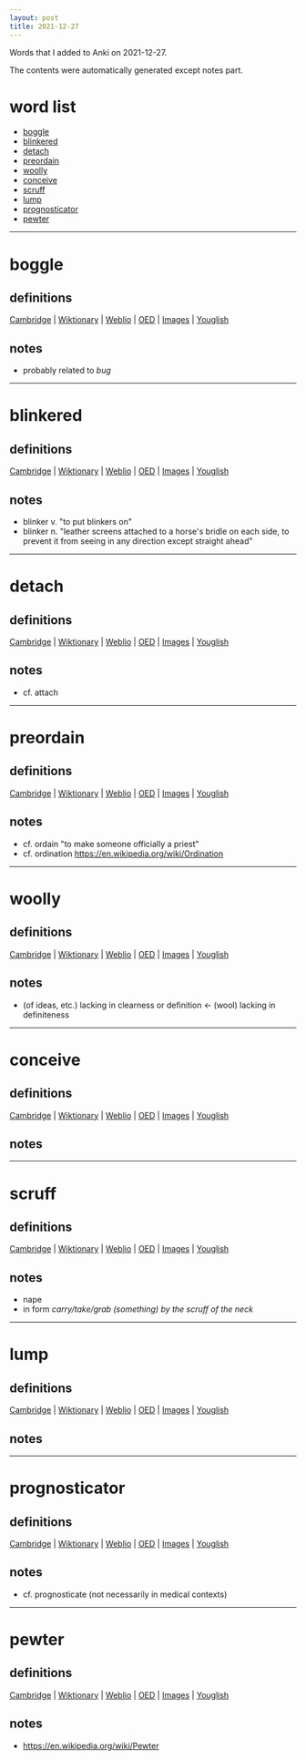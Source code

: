 ```yaml
---
layout: post
title: 2021-12-27
---
```


Words that I added to Anki on 2021-12-27.

The contents were automatically generated except notes part.
# word list
- [boggle](#boggle)
- [blinkered](#blinkered)
- [detach](#detach)
- [preordain](#preordain)
- [woolly](#woolly)
- [conceive](#conceive)
- [scruff](#scruff)
- [lump](#lump)
- [prognosticator](#prognosticator)
- [pewter](#pewter)

---

# boggle
## definitions
[Cambridge](https://dictionary.cambridge.org/us/dictionary/english/boggle)
|
[Wiktionary](https://en.wiktionary.org/wiki/boggle#English)
|
[Weblio](https://ejje.weblio.jp/content_find?query=boggle&searchType=exact)
|
[OED](https://www.oed.com/search?q=boggle)
|
[Images](https://www.google.com/search?tbm=isch&q=boggle)
|
[Youglish](https://youglish.com/pronounce/boggle/english/us)

## notes
- probably related to *bug*

---

# blinkered
## definitions
[Cambridge](https://dictionary.cambridge.org/us/dictionary/english/blinkered)
|
[Wiktionary](https://en.wiktionary.org/wiki/blinkered#English)
|
[Weblio](https://ejje.weblio.jp/content_find?query=blinkered&searchType=exact)
|
[OED](https://www.oed.com/search?q=blinkered)
|
[Images](https://www.google.com/search?tbm=isch&q=blinkered)
|
[Youglish](https://youglish.com/pronounce/blinkered/english/us)

## notes
- blinker v. "to put blinkers on"
- blinker n. "leather screens attached to a horse's bridle on each side, to prevent it from seeing in any direction except straight ahead"

---

# detach
## definitions
[Cambridge](https://dictionary.cambridge.org/us/dictionary/english/detach)
|
[Wiktionary](https://en.wiktionary.org/wiki/detach#English)
|
[Weblio](https://ejje.weblio.jp/content_find?query=detach&searchType=exact)
|
[OED](https://www.oed.com/search?q=detach)
|
[Images](https://www.google.com/search?tbm=isch&q=detach)
|
[Youglish](https://youglish.com/pronounce/detach/english/us)

## notes
- cf. attach

---

# preordain
## definitions
[Cambridge](https://dictionary.cambridge.org/us/dictionary/english/preordain)
|
[Wiktionary](https://en.wiktionary.org/wiki/preordain#English)
|
[Weblio](https://ejje.weblio.jp/content_find?query=preordain&searchType=exact)
|
[OED](https://www.oed.com/search?q=preordain)
|
[Images](https://www.google.com/search?tbm=isch&q=preordain)
|
[Youglish](https://youglish.com/pronounce/preordain/english/us)

## notes
- cf. ordain "to make someone officially a priest"
- cf. ordination <https://en.wikipedia.org/wiki/Ordination>

---

# woolly
## definitions
[Cambridge](https://dictionary.cambridge.org/us/dictionary/english/woolly)
|
[Wiktionary](https://en.wiktionary.org/wiki/woolly#English)
|
[Weblio](https://ejje.weblio.jp/content_find?query=woolly&searchType=exact)
|
[OED](https://www.oed.com/search?q=woolly)
|
[Images](https://www.google.com/search?tbm=isch&q=woolly)
|
[Youglish](https://youglish.com/pronounce/woolly/english/us)

## notes
- (of ideas, etc.) lacking in clearness or definition <- (wool) lacking in definiteness

---

# conceive
## definitions
[Cambridge](https://dictionary.cambridge.org/us/dictionary/english/conceive)
|
[Wiktionary](https://en.wiktionary.org/wiki/conceive#English)
|
[Weblio](https://ejje.weblio.jp/content_find?query=conceive&searchType=exact)
|
[OED](https://www.oed.com/search?q=conceive)
|
[Images](https://www.google.com/search?tbm=isch&q=conceive)
|
[Youglish](https://youglish.com/pronounce/conceive/english/us)

## notes

---

# scruff
## definitions
[Cambridge](https://dictionary.cambridge.org/us/dictionary/english/scruff)
|
[Wiktionary](https://en.wiktionary.org/wiki/scruff#English)
|
[Weblio](https://ejje.weblio.jp/content_find?query=scruff&searchType=exact)
|
[OED](https://www.oed.com/search?q=scruff)
|
[Images](https://www.google.com/search?tbm=isch&q=scruff)
|
[Youglish](https://youglish.com/pronounce/scruff/english/us)

## notes
- nape
- in form *carry/take/grab (something) by the scruff of the neck*

---

# lump
## definitions
[Cambridge](https://dictionary.cambridge.org/us/dictionary/english/lump)
|
[Wiktionary](https://en.wiktionary.org/wiki/lump#English)
|
[Weblio](https://ejje.weblio.jp/content_find?query=lump&searchType=exact)
|
[OED](https://www.oed.com/search?q=lump)
|
[Images](https://www.google.com/search?tbm=isch&q=lump)
|
[Youglish](https://youglish.com/pronounce/lump/english/us)

## notes

---

# prognosticator
## definitions
[Cambridge](https://dictionary.cambridge.org/us/dictionary/english/prognosticator)
|
[Wiktionary](https://en.wiktionary.org/wiki/prognosticator#English)
|
[Weblio](https://ejje.weblio.jp/content_find?query=prognosticator&searchType=exact)
|
[OED](https://www.oed.com/search?q=prognosticator)
|
[Images](https://www.google.com/search?tbm=isch&q=prognosticator)
|
[Youglish](https://youglish.com/pronounce/prognosticator/english/us)

## notes
- cf. prognosticate (not necessarily in medical contexts)

---

# pewter
## definitions
[Cambridge](https://dictionary.cambridge.org/us/dictionary/english/pewter)
|
[Wiktionary](https://en.wiktionary.org/wiki/pewter#English)
|
[Weblio](https://ejje.weblio.jp/content_find?query=pewter&searchType=exact)
|
[OED](https://www.oed.com/search?q=pewter)
|
[Images](https://www.google.com/search?tbm=isch&q=pewter)
|
[Youglish](https://youglish.com/pronounce/pewter/english/us)

## notes
- <https://en.wikipedia.org/wiki/Pewter>
